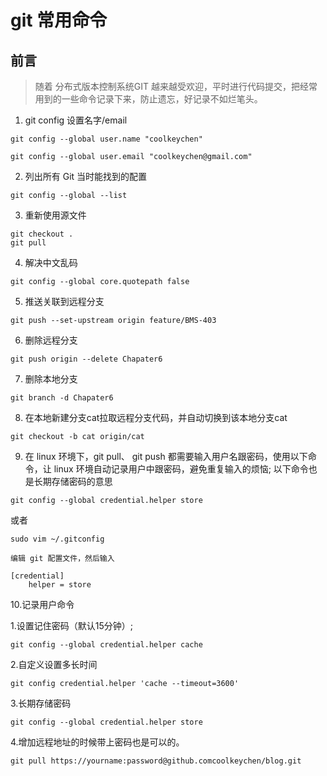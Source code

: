 # git 常用命令

## 前言
> 随着 分布式版本控制系统GIT 越来越受欢迎，平时进行代码提交，把经常用到的一些命令记录下来，防止遗忘，好记录不如烂笔头。

1. git config 设置名字/email
```
git config --global user.name "coolkeychen"

git config --global user.email "coolkeychen@gmail.com"
```

2. 列出所有 Git 当时能找到的配置
```
git config --global --list
```

3. 重新使用源文件
```
git checkout .
git pull
```

4. 解决中文乱码
```
git config --global core.quotepath false
```

5. 推送关联到远程分支
```
git push --set-upstream origin feature/BMS-403
```

6. 删除远程分支 
```
git push origin --delete Chapater6 
```

7. 删除本地分支
```
git branch -d Chapater6
```

8. 在本地新建分支cat拉取远程分支代码，并自动切换到该本地分支cat
```
git checkout -b cat origin/cat
```

9. 在 linux 环境下，git pull、 git push 都需要输入用户名跟密码，使用以下命令，让 linux 环境自动记录用户中跟密码，避免重复输入的烦恼; 以下命令也是长期存储密码的意思

```
git config --global credential.helper store
```
或者
```
sudo vim ~/.gitconfig

编辑 git 配置文件，然后输入

[credential]
    helper = store
```

10.记录用户命令  

1.设置记住密码（默认15分钟）;
```
git config --global credential.helper cache
```
2.自定义设置多长时间
```
git config credential.helper 'cache --timeout=3600'
```
3.长期存储密码
```
git config --global credential.helper store
```
4.增加远程地址的时候带上密码也是可以的。
```
git pull https://yourname:password@github.comcoolkeychen/blog.git
```